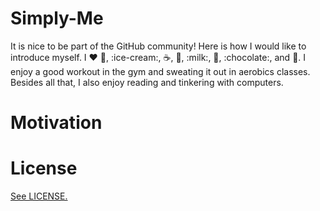 Simply-Me
=========

It is nice to be part of the GitHub community!
Here is how I would like to introduce myself. 
I :heart: :egg:, :ice-cream:, :coffee:, :tea:, :milk:, :cake:, :chocolate:, and :cheese:.
I enjoy a good workout in the gym and sweating it out in aerobics classes.
Besides all that, I also enjoy reading and tinkering with computers.

Motivation
==========

License
=======
<a href="https://github.com/CookiesNCream/Simply-Me/blob/master/LICENSE.md">See LICENSE.</a>
